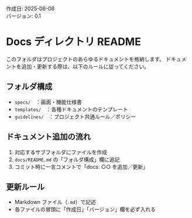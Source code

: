 作成日: 2025-06-06  
バージョン: 0.1
# Docs ディレクトリ README

このフォルダはプロジェクトのあらゆるドキュメントを格納します。
ドキュメントを追加・更新する際は、以下のルールに従ってください。

## フォルダ構成
- `specs/` ：画面・機能仕様書
- `templates/` ：各種ドキュメントのテンプレート
- `guidelines/` ：プロジェクト共通ルール／ポリシー

## ドキュメント追加の流れ
1. 対応するサブフォルダにファイルを作成
2. `docs/README.md` の「フォルダ構成」欄に追記
3. コミット時に一言コメントで「docs: ○○ を追加／更新」  

## 更新ルール
- Markdown ファイル（`.md`）で記述
- 各ファイルの冒頭に「作成日」「バージョン」欄を必ず入れる
